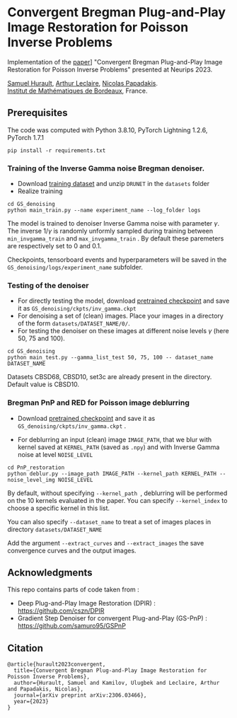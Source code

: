 # Convergent Bregman Plug-and-Play Image Restoration for Poisson Inverse Problems

Implementation of the [paper](https://arxiv.org/pdf/2306.03466.pdf)] "Convergent Bregman Plug-and-Play Image Restoration for Poisson Inverse Problems" presented at Neurips 2023. 

[Samuel Hurault]([https://www.math.u-bordeaux.fr/~shurault/](https://samuelhurault.netlify.app/)), [Arthur Leclaire](https://www.math.u-bordeaux.fr/~aleclaire/), [Nicolas Papadakis](https://www.math.u-bordeaux.fr/~npapadak/). \
[Institut de Mathématiques de Bordeaux](https://www.math.u-bordeaux.fr/imb/spip.php), France.


## Prerequisites


The code was computed with Python 3.8.10, PyTorch Lightning 1.2.6, PyTorch 1.7.1

```
pip install -r requirements.txt
```

### Training of the Inverse Gamma noise Bregman denoiser.

- Download [training dataset](https://plmbox.math.cnrs.fr/f/4f56db2f0f7d49a88663/?dl=1) and unzip ```DRUNET``` in the ```datasets``` folder
- Realize training
```
cd GS_denoising
python main_train.py --name experiment_name --log_folder logs
```
The model is trained to denoiser Inverse Gamma noise with parameter $\gamma$. The inverse $1 / \gamma$ is randomly unformly sampled during training between ```min_invgamma_train``` and ```max_invgamma_train``` . By default these paremeters are respectively set to $0$ and $0.1$.

Checkpoints, tensorboard events and hyperparameters will be saved in the ```GS_denoising/logs/experiment_name``` subfolder. 

### Testing of the denoiser

- For directly testing the model, download  [pretrained checkpoint](https://plmbox.math.cnrs.fr/f/c5574b42bdc146d08844/?dl=1) and save it as ```GS_denoising/ckpts/inv_gamma.ckpt```
- For denoising a set of (clean) images. Place your images in a directory of the form ```datasets/DATASET_NAME/0/```. 
- For testing the denoiser on these images at different noise levels $\gamma$ (here $50$, $75$ and $100$).
```
cd GS_denoising
python main_test.py --gamma_list_test 50, 75, 100 -- dataset_name DATASET_NAME
```
Datasets CBSD68, CBSD10, set3c are already present in the directory. Default value is CBSD10. 


### Bregman PnP and RED for Poisson image deblurring 

- Download  [pretrained checkpoint](https://plmbox.math.cnrs.fr/f/c5574b42bdc146d08844/?dl=1) and save it as ```GS_denoising/ckpts/inv_gamma.ckpt``` .

- For deblurring an input (clean) image ```IMAGE_PATH```, that we blur with kernel saved at ```KERNEL_PATH``` (saved as ```.npy```) and with Inverse Gamma noise at level ```NOISE_LEVEL``` 
```
cd PnP_restoration
python deblur.py --image_path IMAGE_PATH --kernel_path KERNEL_PATH --noise_level_img NOISE_LEVEL
```

By default, without specifying ```--kernel_path ```, deblurring will be performed on the 10 kernels evaluated in the paper. You can specify  ```--kernel_index``` to choose a specific kernel in this list. 

You can also specify ```--dataset_name``` to treat a set of images places in directory ```datasets/DATASET_NAME``` 

Add the argument ```--extract_curves``` and ```--extract_images``` the save convergence curves and the output images.






## Acknowledgments

This repo contains parts of code taken from : 
- Deep Plug-and-Play Image Restoration (DPIR) : https://github.com/cszn/DPIR 
- Gradient Step Denoiser for convergent Plug-and-Play (GS-PnP) : https://github.com/samuro95/GSPnP

## Citation 
```
@article{hurault2023convergent,
  title={Convergent Bregman Plug-and-Play Image Restoration for Poisson Inverse Problems},
  author={Hurault, Samuel and Kamilov, Ulugbek and Leclaire, Arthur and Papadakis, Nicolas},
  journal={arXiv preprint arXiv:2306.03466},
  year={2023}
}

```
